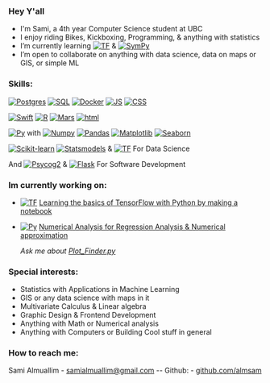 ### Hey Y'all

-  I'm Sami, a 4th year Computer Science student at UBC
-  I enjoy riding Bikes, Kickboxing, Programming, & anything with statistics
-  I’m currently learning [![TF][TF]][TFURL] & [![SymPy][SymPy]][SymPy-url]
-  I’m open to collaborate on anything with data science, data on maps or GIS, or simple ML

### Skills:

[![Postgres][Postgres]][Postgres-url]
[![SQL][SQL]][SQLUrl]
[![Docker][Docker]][Docker-url]
[![JS][JS]][JS-url]
[![CSS][CSS]][CSS-url]

[![Swift][Swift]][SwiftUrl]
[![R][R]][RUrl]
[![Mars][Mars]][MarsUrl]
[![html][html]][html-url]

[![Py][Py]][PyUrl] with 
[![Numpy][Numpy]][Numpy-url]
[![Pandas][Pandas]][Pandas-url]
[![Matplotlib][Matplotlib]][Matplotlib-url]
[![Seaborn][Seaborn]][Seaborn-url]

[![Scikit-learn][Scikit-learn]][Scikit-learn-url]
[![Statsmodels][Statsmodels]][Statsmodels-url]
&
[![TF][TF]][TFURL]
For Data Science

And
[![Psycog2][Psycog2]][Psycog2-url]
&
[![Flask][Flask]][Flask-Url]
For Software Development

### Im currently working on:
 - [![TF][TF]][TFURL] [Learning the basics of TensorFlow with Python by making a notebook](https://github.com/almsam/Intro-to-Tensor-Flow.git)

 - [![Py][Py]][PyUrl] [Numerical Analysis for Regression Analysis & Numerical approximation](https://github.com/almsam/Numerical-Analysis-code.git)

      *Ask me about [Plot_Finder.py](https://github.com/almsam/Numerical-Analysis-code/blob/main/Plot_Finder.py)*

### Special interests:
-  Statistics with Applications in Machine Learning
-  GIS or any data science with maps in it
-  Multivariate Calculus & Linear algebra
-  Graphic Design & Frontend Development
-  Anything with Math or Numerical analysis
-  Anything with Computers or Building Cool stuff in general

### How to reach me:

Sami Almuallim - samialmuallim@gmail.com       -- Github: - [github.com/almsam](https://github.com/almsam)


<!--
**almsam/almsam** is a ✨ _special_ ✨ repository because its `README.md` (this file) appears on your GitHub profile.

Here are some ideas to get you started:

- 🔭 I’m currently working on ...
- 👯 I’m looking to collaborate on ...
- 🤔 I’m looking for help with ...
- 💬 Ask me about ...
- 📫 How to reach me: ...
- 😄 Pronouns: ...
- ⚡ Fun fact: ...
-->

[Psycog2]: https://img.shields.io/badge/Psycog2%20-%20%233775A9?logo=pypi&logoColor=%23FFFFFF&logoSize=auto
[Psycog2-url]: https://pypi.org/project/psycopg2/

[BioSteam]: https://img.shields.io/badge/BioSteam%20-%20%23f0546c?logo=pyg&logoColor=%23FFFFFF&logoSize=auto
[BioSteam-url]: https://biosteam.readthedocs.io/en/latest/

[JS]: https://img.shields.io/badge/JavaScript%20-%20%23F7DF1E?logo=javascript&logoColor=FFFFFF
[JS-url]: https://www.javascript.com
[CSS]: https://img.shields.io/badge/CSS-%20%231572B6?logo=css3&logoColor=FFFFFF
[CSS-url]: https://css3.com
[Docker]: https://img.shields.io/badge/Docker%20-%20%232496ED?logo=docker&logoColor=FFFFFF
[Docker-url]: https://www.docker.com
[MySQL]: https://img.shields.io/badge/MySQL%20-%20%23f79838?logo=mysql&logoColor=%23FFFFFF&logoSize=auto
[MySQL-url]: https://www.mysql.com

[html]: https://img.shields.io/badge/HTML5%20-%20%23E34F26?logo=html5&logoColor=FFFFFF&logoSize=auto
[html-url]: https://github.com/whatwg/html

[TF]: https://img.shields.io/badge/TensorFlow%20-%20%23FF6F00?logo=tensorflow&logoColor=%23FFFFFF&logoSize=auto
[TFURL]: https://www.tensorflow.org
[Scikit-learn]: https://img.shields.io/badge/SciKit%20Learn%20-%20%2344a9dd?logo=scikitlearn&logoColor=%23FFFFFF&logoSize=auto
[Scikit-learn-url]: https://scikit-learn.org/stable/
[Postgres]: https://img.shields.io/badge/PostgreSQL%20-%20%23336791?logo=postgresql&logoColor=%23FFFFFF&logoSize=auto
[Postgres-url]: https://www.postgresql.org

[Swift]: https://img.shields.io/badge/Swift%20-%20%23F05138?logo=swift&logoColor=%23FFFFFF&logoSize=auto
[SwiftUrl]: https://www.swift.org
[R]: https://img.shields.io/badge/%20Ross%20%26%20Robert%20%20-%20%23%23276DC3?logo=r&logoColor=%23FFFFFF&logoSize=auto
[RUrl]: https://www.r-project.org
[Mars]: https://img.shields.io/badge/MARS%20MIPS%20Simulator%20%20-%20%234a0010?logo=assemblyscript&logoColor=%23FFFFFF&logoSize=auto
[MarsUrl]: https://courses.missouristate.edu/kenvollmar/mars/
[SQL]: https://img.shields.io/badge/MySQL%20-%20%23f79838?logo=mysql&logoColor=%23FFFFFF&logoSize=auto
[SQLUrl]: https://www.mysql.com

[Py]: https://img.shields.io/badge/Python%20-%20%233e50b5?logo=python&logoColor=%23FFDE57&logoSize=auto
[PyUrl]: https://www.python.org

[Numpy]: https://img.shields.io/badge/NumPy-%20%23013243?logo=numpy&logoColor=%23FFFFFF&logoSize=auto
[Numpy-url]: https://numpy.org/
[Matplotlib]: https://img.shields.io/badge/MatPlotLib-%20%2345ca9a?logo=python&logoColor=%23FFFFFF&logoSize=auto
[Matplotlib-url]: https://matplotlib.org/
[Seaborn]: https://img.shields.io/badge/SeaBorn-%20%2365baea?logo=python&logoColor=%23FFFFFF&logoSize=auto
[Seaborn-url]: https://seaborn.pydata.org/
[Pandas]: https://img.shields.io/badge/Pandas%20-%20%23150458?logo=pandas&logoColor=%23FFFFFF&logoSize=auto
[Pandas-url]: https://pandas.pydata.org/
[Statsmodels]: https://img.shields.io/badge/StatsModels%20-%20%231e3095?logo=python&logoColor=%23FFFFFF&logoSize=auto
[Statsmodels-url]: https://www.statsmodels.org/stable/index.html
[Flask]: https://img.shields.io/badge/Flask%20-%20%23000000?logo=flask&logoColor=%23FFFFFF&logoSize=auto
[Flask-Url]: https://flask.palletsprojects.com/en/3.0.x/

[SymPy]: https://img.shields.io/badge/SymPy%20-%20%2381B953?logo=sympy&logoColor=%23FFFFFF&logoSize=auto
[SymPy-url]: https://www.sympy.org/en/index.html

